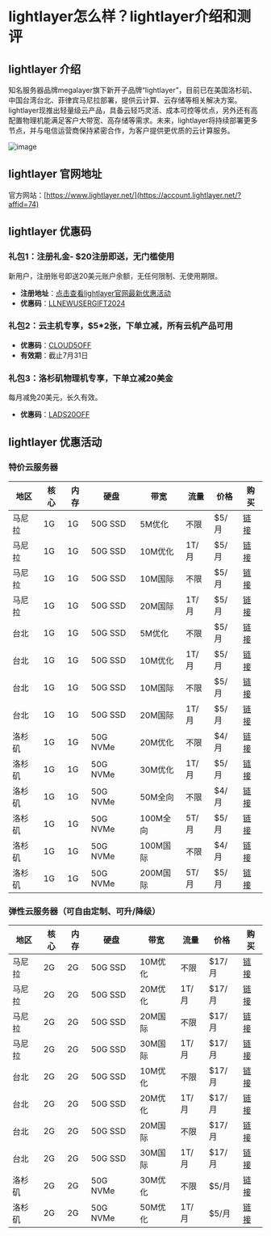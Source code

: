 # lightlayer怎么样？lightlayer介绍和测评

## lightlayer 介绍
知名服务器品牌megalayer旗下新开子品牌“lightlayer”，目前已在美国洛杉矶、中国台湾台北、菲律宾马尼拉部署，提供云计算、云存储等相关解决方案。lightlayer现推出轻量级云产品，具备云轻巧灵活、成本可控等优点，另外还有高配置物理机能满足客户大带宽、高存储等需求。未来，lightlayer将持续部署更多节点，并与电信运营商保持紧密合作，为客户提供更优质的云计算服务。

![image](https://github.com/tonicafnowa/lightlayer/assets/169743092/3368fea3-b0e6-4c3d-808c-05c45711b992)

## lightlayer 官网地址
官方网站：[https://www.lightlayer.net/](https://account.lightlayer.net/?affid=74)

## lightlayer 优惠码
### 礼包1：注册礼金- $20注册即送，无门槛使用
新用户，注册账号即送20美元账户余额，无任何限制、无使用期限。

- **注册地址**：[点击查看lightlayer官网最新优惠活动](https://account.lightlayer.net/?affid=74)
- **优惠码**：[LLNEWUSERGIFT2024](https://account.lightlayer.net/?affid=74)

### 礼包2：云主机专享，$5*2张，下单立减，所有云机产品可用
- **优惠码**：[CLOUD5OFF](https://account.lightlayer.net/?affid=74)
- **有效期**：截止7月31日

### 礼包3：洛杉矶物理机专享，下单立减20美金
每月减免20美元，长久有效。

- **优惠码**：[LADS20OFF](https://account.lightlayer.net/?affid=74)

## lightlayer 优惠活动

### 特价云服务器

| 地区   | 核心 | 内存 | 硬盘      | 带宽   | 流量  | 价格  | 购买  |
| ------ | ---- | ---- | --------- | ------ | ----- | ----- | ----- |
| 马尼拉 | 1G   | 1G   | 50G SSD   | 5M优化 | 不限  | $5/月 | [链接](https://account.lightlayer.net/?cmd=cart&action=add&affid=74&id=50) |
| 马尼拉 | 1G   | 1G   | 50G SSD   | 10M优化| 1T/月 | $5/月 | [链接](https://account.lightlayer.net/?cmd=cart&action=add&affid=74&id=56) |
| 马尼拉 | 1G   | 1G   | 50G SSD   | 10M国际| 不限  | $5/月 | [链接](https://account.lightlayer.net/?cmd=cart&action=add&affid=74&id=72) |
| 马尼拉 | 1G   | 1G   | 50G SSD   | 20M国际| 1T/月 | $5/月 | [链接](https://account.lightlayer.net/?cmd=cart&action=add&affid=74&id=76) |
| 台北   | 1G   | 1G   | 50G SSD   | 5M优化 | 不限  | $5/月 | [链接](https://account.lightlayer.net/?cmd=cart&action=add&affid=74&id=81) |
| 台北   | 1G   | 1G   | 50G SSD   | 10M优化| 1T/月 | $5/月 | [链接](https://account.lightlayer.net/?cmd=cart&action=add&affid=74&id=85) |
| 台北   | 1G   | 1G   | 50G SSD   | 10M国际| 不限  | $5/月 | [链接](https://account.lightlayer.net/?cmd=cart&action=add&affid=74&id=89) |
| 台北   | 1G   | 1G   | 50G SSD   | 20M国际| 1T/月 | $5/月 | [链接](https://account.lightlayer.net/?cmd=cart&action=add&affid=74&id=93) |
| 洛杉矶 | 1G   | 1G   | 50G NVMe  | 20M优化| 不限  | $4/月 | [链接](https://account.lightlayer.net/?cmd=cart&action=add&affid=74&id=51) |
| 洛杉矶 | 1G   | 1G   | 50G NVMe  | 30M优化| 1T/月 | $5/月 | [链接](https://account.lightlayer.net/?cmd=cart&action=add&affid=74&id=102) |
| 洛杉矶 | 1G   | 1G   | 50G NVMe  | 50M全向| 不限  | $4/月 | [链接](https://account.lightlayer.net/?cmd=cart&action=add&affid=74&id=108) |
| 洛杉矶 | 1G   | 1G   | 50G NVMe  | 100M全向| 5T/月 | $5/月 | [链接](https://account.lightlayer.net/?cmd=cart&action=add&affid=74&id=114) |
| 洛杉矶 | 1G   | 1G   | 50G NVMe  | 100M国际| 不限  | $4/月 | [链接](https://account.lightlayer.net/?cmd=cart&action=add&affid=74&id=120) |
| 洛杉矶 | 1G   | 1G   | 50G NVMe  | 200M国际| 5T/月 | $5/月 | [链接](https://account.lightlayer.net/?cmd=cart&action=add&affid=74&id=126) |

### 弹性云服务器（可自由定制、可升/降级）

| 地区   | 核心 | 内存 | 硬盘      | 带宽   | 流量  | 价格  | 购买  |
| ------ | ---- | ---- | --------- | ------ | ----- | ----- | ----- |
| 马尼拉 | 2G   | 2G   | 50G SSD   | 10M优化| 不限  | $17/月| [链接](https://account.lightlayer.net/?cmd=cart&action=add&affid=74&id=52) |
| 马尼拉 | 2G   | 2G   | 50G SSD   | 20M优化| 1T/月 | $17/月| [链接](https://account.lightlayer.net/?cmd=cart&action=add&affid=74&id=58) |
| 马尼拉 | 2G   | 2G   | 50G SSD   | 20M国际| 不限  | $17/月| [链接](https://account.lightlayer.net/?cmd=cart&action=add&affid=74&id=73) |
| 马尼拉 | 2G   | 2G   | 50G SSD   | 30M国际| 1T/月 | $17/月| [链接](https://account.lightlayer.net/?cmd=cart&action=add&affid=74&id=77) |
| 台北   | 2G   | 2G   | 50G SSD   | 10M优化| 不限  | $17/月| [链接](https://account.lightlayer.net/?cmd=cart&action=add&affid=74&id=82) |
| 台北   | 2G   | 2G   | 50G SSD   | 20M优化| 1T/月 | $17/月| [链接](https://account.lightlayer.net/?cmd=cart&action=add&affid=74&id=86) |
| 台北   | 2G   | 2G   | 50G SSD   | 20M国际| 不限  | $17/月| [链接](https://account.lightlayer.net/?cmd=cart&action=add&affid=74&id=90) |
| 台北   | 2G   | 2G   | 50G SSD   | 30M国际| 1T/月 | $17/月| [链接](https://account.lightlayer.net/?cmd=cart&action=add&affid=74&id=94) |
| 洛杉矶 | 2G   | 2G   | 50G NVMe  | 30M优化| 不限  | $5/月 | [链接](https://account.lightlayer.net/?cmd=cart&action=add&affid=74&id=97) |
| 洛杉矶 | 2G   | 2G   | 50G NVMe  | 50M优化| 1T/月 | $5/月 | [链接](https://account.lightlayer.net/?cmd=cart&action=add&affid=74&id=103) |
